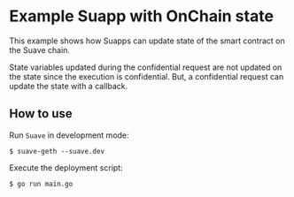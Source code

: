 # Example Suapp with OnChain state

This example shows how Suapps can update state of the smart contract on the Suave chain.

State variables updated during the confidential request are not updated on the state since the execution is confidential. But, a confidential request can update the state with a callback.

## How to use

Run `Suave` in development mode:

```
$ suave-geth --suave.dev
```

Execute the deployment script:

```
$ go run main.go
```
